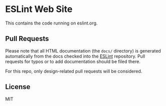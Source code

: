 # ESLint Web Site

This contains the code running on eslint.org.

## Pull Requests

Please note that all HTML documentation (the `docs/` directory) is generated automatically from the docs checked into the [ESLint](https://github.com/eslint/eslint) repository. Pull requests for typos or to add documentation should be filed there.

For this repo, only design-related pull requests will be considered.

## License

MIT
